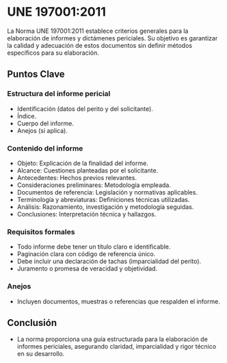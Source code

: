 # UNE 197001:2011

La Norma UNE 197001:2011 establece criterios generales para la elaboración de informes y dictámenes periciales. Su objetivo es garantizar la calidad y adecuación de estos documentos sin definir métodos específicos para su elaboración.

## Puntos Clave

### Estructura del informe pericial

- Identificación (datos del perito y del solicitante).
- Índice.
- Cuerpo del informe.
- Anejos (si aplica).

### Contenido del informe

- Objeto: Explicación de la finalidad del informe.
- Alcance: Cuestiones planteadas por el solicitante.
- Antecedentes: Hechos previos relevantes.
- Consideraciones preliminares: Metodología empleada.
- Documentos de referencia: Legislación y normativas aplicables.
- Terminología y abreviaturas: Definiciones técnicas utilizadas.
- Análisis: Razonamiento, investigación y metodología seguidas.
- Conclusiones: Interpretación técnica y hallazgos.

### Requisitos formales

- Todo informe debe tener un título claro e identificable.
- Paginación clara con código de referencia único.
- Debe incluir una declaración de tachas (imparcialidad del perito).
- Juramento o promesa de veracidad y objetividad.

### Anejos

- Incluyen documentos, muestras o referencias que respalden el informe.

## Conclusión

- La norma proporciona una guía estructurada para la elaboración de informes periciales, asegurando claridad, imparcialidad y rigor técnico en su desarrollo.
